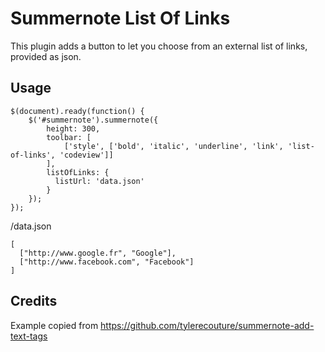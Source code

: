 # Summernote List Of Links

This plugin adds a button to let you choose from an external list of links, provided as json.


## Usage

    $(document).ready(function() {
        $('#summernote').summernote({
            height: 300,
            toolbar: [
                ['style', ['bold', 'italic', 'underline', 'link', 'list-of-links', 'codeview']]
            ],
            listOfLinks: {
              listUrl: 'data.json'
            }
        });
    });

/data.json

    [
      ["http://www.google.fr", "Google"],
      ["http://www.facebook.com", "Facebook"]
    ]

## Credits

Example copied from https://github.com/tylerecouture/summernote-add-text-tags